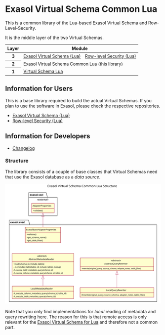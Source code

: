 # Exasol Virtual Schema Common Lua

This is a common library of the Lua-based Exasol Virtual Schema and Row-Level-Security.

It is the middle layer of the two Virtual Schemas.

<table>
    <thead>
        <tr><th>Layer</th><th colspan="2">Module</th></tr>
    </thead>
    <tbody>
        <tr>
            <th>3</th>
            <td><a href="https://github.com/exasol/exasol-virtual-schema-lua">Exasol Virtual Schema (Lua)</a></td>
            <td><a href="https://github.com/exasol/row-level-security-lua">Row-level Security (Lua)</a></td>
        </tr>
        <tr><th>2</th><td colspan="2">Exasol Virtual Schema Common Lua (this library)</td></tr>
        <tr>
            <th>1</th>
            <td colspan="2">
                <a href="https://github.com/exasol/virtual-schema-commmon-lua">Virtual Schema Lua</a>
            </td>
        </tr>
  </tbody>
</table>

## Information for Users

This is a base library required to build the actual Virtual Schemas. If you plan to use the software in Exasol, please
check the respective repositories.

* [Exasol Virtual Schema (Lua)](https://github.com/exasol/exasol-virtual-schema-lua)
* [Row-level Security (Lua)](https://github.com/exasol/row-level-security-lua)

## Information for Developers

* [Changelog](doc/changes/changelog.md)
<!-- TODO: Add API documentation link after first merge to main, so that the link checker does not complain. -->

### Structure

The library consists of a couple of base classes that Virtual Schemas need that use the Exasol database as a _data source_.

![Library Structure of EVSCL](doc/images/generated/cl_exasol_virtual_schema.svg)

Note that you only find implementations for _local_ reading of metadata and query rewriting here. The reason for this is that remote access is only relevant for the [Exasol Virtual Schema for Lua](https://github.com/exasol/exasol-virtual-schema-lua) and therefore not a common part.
